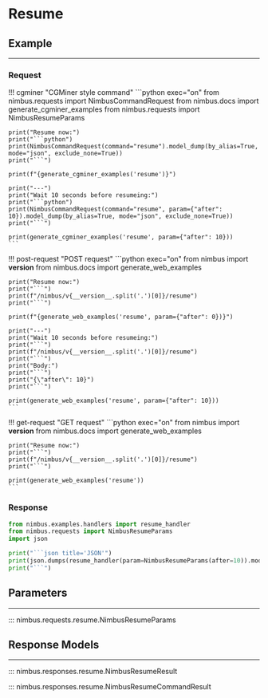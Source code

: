 # Resume

## Example
---

### Request
!!! cgminer "CGMiner style command"
    ```python exec="on"
    from nimbus.requests import NimbusCommandRequest
    from nimbus.docs import generate_cgminer_examples
    from nimbus.requests import NimbusResumeParams


    print("Resume now:")
    print("```python")
    print(NimbusCommandRequest(command="resume").model_dump(by_alias=True, mode="json", exclude_none=True))
    print("```")

    print(f"{generate_cgminer_examples('resume')}")

    print("---")
    print("Wait 10 seconds before resumeing:")
    print("```python")
    print(NimbusCommandRequest(command="resume", param={"after": 10}).model_dump(by_alias=True, mode="json", exclude_none=True))
    print("```")

    print(generate_cgminer_examples('resume', param={"after": 10}))
    ```

!!! post-request "POST request"
    ```python exec="on"
    from nimbus import __version__
    from nimbus.docs import generate_web_examples

    print("Resume now:")
    print("```")
    print(f"/nimbus/v{__version__.split('.')[0]}/resume")
    print("```")

    print(f"{generate_web_examples('resume', param={"after": 0})}")

    print("---")
    print("Wait 10 seconds before resumeing:")
    print("```")
    print(f"/nimbus/v{__version__.split('.')[0]}/resume")
    print("```")
    print("Body:")
    print("```")
    print("{\"after\": 10}")
    print("```")

    print(generate_web_examples('resume', param={"after": 10}))
    ```

!!! get-request "GET request"
    ```python exec="on"
    from nimbus import __version__
    from nimbus.docs import generate_web_examples

    print("Resume now:")
    print("```")
    print(f"/nimbus/v{__version__.split('.')[0]}/resume")
    print("```")

    print(generate_web_examples('resume'))
    ```

### Response
```python exec="on"
from nimbus.examples.handlers import resume_handler
from nimbus.requests import NimbusResumeParams
import json

print("```json title='JSON'")
print(json.dumps(resume_handler(param=NimbusResumeParams(after=10)).model_dump(by_alias=True, mode="json"), indent=4))
print("```")
```


## Parameters
---

::: nimbus.requests.resume.NimbusResumeParams

## Response Models
---

::: nimbus.responses.resume.NimbusResumeResult

::: nimbus.responses.resume.NimbusResumeCommandResult
